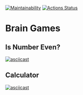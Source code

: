 [![Maintainability](https://api.codeclimate.com/v1/badges/24bfa9a66e1a7b86d3e4/maintainability)](https://codeclimate.com/github/skarj/python-project-49/maintainability) [![Actions Status](https://github.com/skarj/python-project-49/actions/workflows/hexlet-check.yml/badge.svg)](https://github.com/skarj/python-project-49/actions)

# Brain Games
## Is Number Even?
[![asciicast](https://asciinema.org/a/Znv16wwFfWrYKcLlxOCrge1KY.svg)](https://asciinema.org/a/Znv16wwFfWrYKcLlxOCrge1KY)

## Calculator
[![asciicast](https://asciinema.org/a/G8Drzh1PcK29lCqrG6kXiwfNP.svg)](https://asciinema.org/a/G8Drzh1PcK29lCqrG6kXiwfNP)
